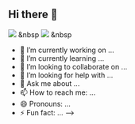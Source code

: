## Hi there 👋
  
  <img src="https://img.shields.io/badge/JavaScript-F7DF1E?style=flat-square&logo=JavaScript&logoColor=white"/> </a>&nbsp 
  <img src="https://img.shields.io/badge/JavaScript-F7DF1E?style=flat-square&logo=JavaScript&logoColor=white"/> </a>&nbsp 

- 🔭 I’m currently working on ...
- 🌱 I’m currently learning ...
- 👯 I’m looking to collaborate on ...
- 🤔 I’m looking for help with ...
- 💬 Ask me about ...
- 📫 How to reach me: ...
- 😄 Pronouns: ...
- ⚡ Fun fact: ...
-->
